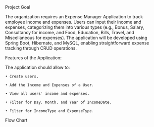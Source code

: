 Project Goal

The organization requires an Expense Manager Application to track employee income and expenses. Users can input their income and expenses, categorizing them into various types (e.g., Bonus, Salary, Consultancy for income, and Food, Education, Bills, Travel, and Miscellaneous for expenses). The application will be developed using Spring Boot, Hibernate, and MySQL, enabling straightforward expense tracking through CRUD operations.

Features of the Application:

The application should allow to:

    • Create users.

    • Add the Income and Expenses of a User.

    • View all users' income and expenses.

    • Filter for Day, Month, and Year of IncomeDate.

    • Filter for IncomeType and ExpenseType.

Flow Chart 


